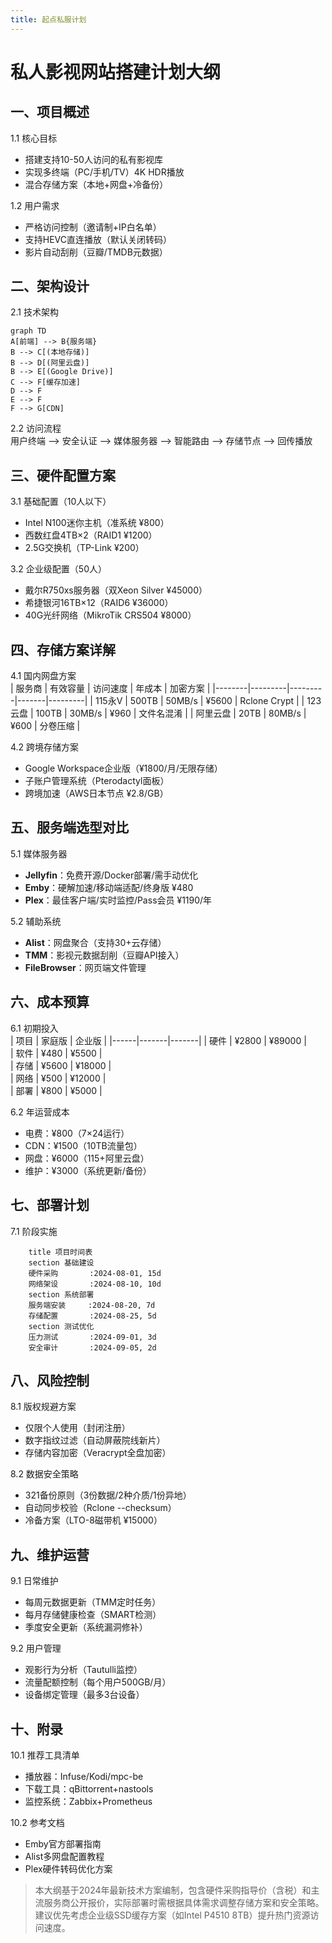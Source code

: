 ```yaml
---
title: 起点私服计划
---
```

# 私人影视网站搭建计划大纲

## 一、项目概述
1.1 核心目标  
- 搭建支持10-50人访问的私有影视库  
- 实现多终端（PC/手机/TV）4K HDR播放  
- 混合存储方案（本地+网盘+冷备份）  

1.2 用户需求  
- 严格访问控制（邀请制+IP白名单）  
- 支持HEVC直连播放（默认关闭转码）  
- 影片自动刮削（豆瓣/TMDB元数据）  

## 二、架构设计
2.1 技术架构  
```mermaid
graph TD
A[前端] --> B{服务端}
B --> C[(本地存储)]
B --> D[(阿里云盘)]
B --> E[(Google Drive)]
C --> F[缓存加速]
D --> F
E --> F
F --> G[CDN]
```

2.2 访问流程  
用户终端 --> 安全认证 --> 媒体服务器 --> 智能路由 --> 存储节点 --> 回传播放

## 三、硬件配置方案
3.1 基础配置（10人以下）  
- Intel N100迷你主机（准系统 ¥800）  
- 西数红盘4TB×2（RAID1 ¥1200）  
- 2.5G交换机（TP-Link ¥200）  

3.2 企业级配置（50人）  
- 戴尔R750xs服务器（双Xeon Silver ¥45000）  
- 希捷银河16TB×12（RAID6 ¥36000）  
- 40G光纤网络（MikroTik CRS504 ¥8000）  

## 四、存储方案详解
4.1 国内网盘方案  
| 服务商 | 有效容量 | 访问速度 | 年成本 | 加密方案 |
|--------|---------|---------|-------|---------|
| 115永V | 500TB | 50MB/s | ¥5600 | Rclone Crypt |
| 123云盘 | 100TB | 30MB/s | ¥960 | 文件名混淆 |
| 阿里云盘 | 20TB | 80MB/s | ¥600 | 分卷压缩 |

4.2 跨境存储方案  
- Google Workspace企业版（¥1800/月/无限存储）  
- 子账户管理系统（Pterodactyl面板）  
- 跨境加速（AWS日本节点 ¥2.8/GB）  

## 五、服务端选型对比
5.1 媒体服务器  
- **Jellyfin**：免费开源/Docker部署/需手动优化  
- **Emby**：硬解加速/移动端适配/终身版 ¥480  
- **Plex**：最佳客户端/实时监控/Pass会员 ¥1190/年  

5.2 辅助系统  
- **Alist**：网盘聚合（支持30+云存储）  
- **TMM**：影视元数据刮削（豆瓣API接入）  
- **FileBrowser**：网页端文件管理  

## 六、成本预算
6.1 初期投入  
| 项目 | 家庭版 | 企业版 |
|------|-------|-------|
| 硬件 | ¥2800 | ¥89000 |  
| 软件 | ¥480 | ¥5500 |  
| 存储 | ¥5600 | ¥18000 |  
| 网络 | ¥500 | ¥12000 |  
| 部署 | ¥800 | ¥5000 |  

6.2 年运营成本  
- 电费：¥800（7×24运行）  
- CDN：¥1500（10TB流量包）  
- 网盘：¥6000（115+阿里云盘）  
- 维护：¥3000（系统更新/备份）  

## 七、部署计划
7.1 阶段实施  
```gantt
    title 项目时间表
    section 基础建设
    硬件采购       :2024-08-01, 15d
    网络架设       :2024-08-10, 10d
    section 系统部署
    服务端安装     :2024-08-20, 7d
    存储配置       :2024-08-25, 5d
    section 测试优化
    压力测试       :2024-09-01, 3d
    安全审计       :2024-09-05, 2d
```

## 八、风险控制
8.1 版权规避方案  
- 仅限个人使用（封闭注册）  
- 数字指纹过滤（自动屏蔽院线新片）  
- 存储内容加密（Veracrypt全盘加密）  

8.2 数据安全策略  
- 321备份原则（3份数据/2种介质/1份异地）  
- 自动同步校验（Rclone --checksum）  
- 冷备方案（LTO-8磁带机 ¥15000）  

## 九、维护运营
9.1 日常维护  
- 每周元数据更新（TMM定时任务）  
- 每月存储健康检查（SMART检测）  
- 季度安全更新（系统漏洞修补）  

9.2 用户管理  
- 观影行为分析（Tautulli监控）  
- 流量配额控制（每个用户500GB/月）  
- 设备绑定管理（最多3台设备）  

## 十、附录
10.1 推荐工具清单  
- 播放器：Infuse/Kodi/mpc-be  
- 下载工具：qBittorrent+nastools  
- 监控系统：Zabbix+Prometheus  

10.2 参考文档  
- Emby官方部署指南  
- Alist多网盘配置教程  
- Plex硬件转码优化方案  

> 本大纲基于2024年最新技术方案编制，包含硬件采购指导价（含税）和主流服务商公开报价，实际部署时需根据具体需求调整存储方案和安全策略。建议优先考虑企业级SSD缓存方案（如Intel P4510 8TB）提升热门资源访问速度。